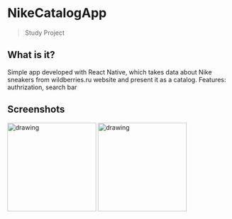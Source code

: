 # NikeCatalogApp

> Study Project

## What is it?

Simple app developed with React Native, which takes data about Nike sneakers from wildberries.ru website and present it as a catalog.
Features: authrization, search bar

## Screenshots

<img src="https://i.ibb.co/rsYQMqN/Capture.png" alt="drawing" width="200"/>

<img src="https://i.ibb.co/Hg9kndy/Capture2.png" alt="drawing" width="200"/>

